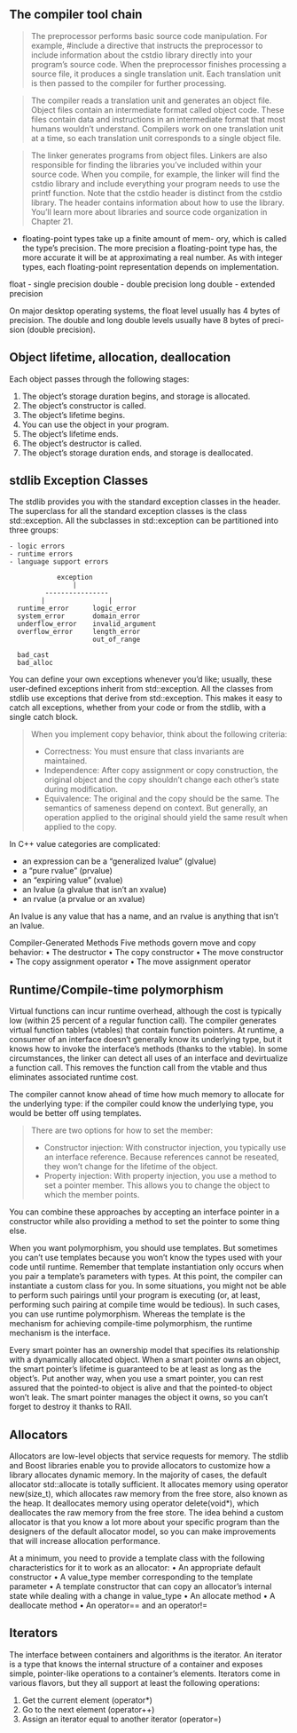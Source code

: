 ## The compiler tool chain

> The preprocessor performs basic source code manipulation. For example, #include <cstdio>
a directive that instructs the preprocessor to include information about the cstdio library
directly into your program’s source code. When the preprocessor finishes processing a source
file, it produces a single translation unit. Each translation unit is then passed to the compiler
for further processing.

> The compiler reads a translation unit and generates an object file. Object files contain an
intermediate format called object code. These files contain data and instructions in an intermediate
format that most humans wouldn’t understand. Compilers work on one translation unit at a time, so each
translation unit corresponds to a single object file.

> The linker generates programs from object files. Linkers are also responsible for finding the libraries
you’ve included within your source code. When you compile, for example, the linker will find the cstdio
library and include everything your program needs to use the printf function. Note that the cstdio header
is distinct from the cstdio library. The header contains information about how to use the library. You’ll
learn more about libraries and source code organization in Chapter 21.

- floating-point types take up a finite amount of mem- ory, which is called the type’s precision.
The more precision a floating-point type has, the more accurate it will be at approximating a
real number. As with integer types, each floating-point representation depends on implementation.

float - single precision
double - double precision
long double - extended precision

On major desktop operating systems, the float level usually has 4 bytes of precision. The double and
long double levels usually have 8 bytes of preci- sion (double precision).

## Object lifetime, allocation, deallocation
Each object passes through the following stages:
1. The object’s storage duration begins, and storage is allocated.
2. The object’s constructor is called.
3. The object’s lifetime begins.
4. You can use the object in your program.
5. The object’s lifetime ends.
6. The object’s destructor is called.
7. The object’s storage duration ends, and storage is deallocated.

## stdlib Exception Classes
The stdlib provides you with the standard exception classes in the <stdexcept> header.
The superclass for all the standard exception classes is the class std::exception. All the
subclasses in std::exception can be partitioned into three groups:
```
- logic errors
- runtime errors
- language support errors

            exception
                |
         ----------------
        |                |
  runtime_error      logic_error
  system_error       domain_error
  underflow_error    invalid_argument
  overflow_error     length_error
                     out_of_range

  bad_cast
  bad_alloc
```

You can define your own exceptions whenever you’d like; usually, these user-defined exceptions inherit
from std::exception. All the classes from stdlib use exceptions that derive from std::exception.
This makes it easy to catch all exceptions, whether from your code or from the stdlib, with a single 
catch block.

> When you implement copy behavior, think about the following criteria:
> - Correctness: You must ensure that class invariants are maintained.
> - Independence: After copy assignment or copy construction, the original object and the copy shouldn’t change
>   each other’s state during modification.
> - Equivalence: The original and the copy should be the same. The semantics of sameness depend on context.
>   But generally, an operation applied to the original should yield the same result when applied to the copy.

In C++ value categories are complicated:
- an expression can be a “generalized lvalue” (glvalue)
- a “pure rvalue” (prvalue)
- an “expiring value” (xvalue)
- an lvalue (a glvalue that isn’t an xvalue)
- an rvalue (a prvalue or an xvalue)

An lvalue is any value that has a name, and an rvalue is anything that isn’t an lvalue.

Compiler-Generated Methods
Five methods govern move and copy behavior:
• The destructor
• The copy constructor
• The move constructor
• The copy assignment operator
• The move assignment operator


## Runtime/Compile-time polymorphism

Virtual functions can incur runtime overhead, although the cost is typically low (within 25 
percent of a regular function call). The compiler generates virtual function tables (vtables) 
that contain function pointers. At runtime, a consumer of an interface doesn’t generally know 
its underlying type, but it knows how to invoke the interface’s methods (thanks to the vtable). 
In some circumstances, the linker can detect all uses of an interface and devirtualize a 
function call. This removes the function call from the vtable and thus eliminates associated 
runtime cost.

The compiler cannot know ahead of time how much memory to allocate for the underlying type:
if the compiler could know the underlying type, you would be better off using templates.
> There are two options for how to set the member:
> - Constructor injection: With constructor injection, you typically use an interface reference.
>   Because references cannot be reseated, they won’t change for the lifetime of the object.
> - Property injection: With property injection, you use a method to set a pointer member. This 
>   allows you to change the object to which the member points.

You can combine these approaches by accepting an interface pointer in a constructor while also 
providing a method to set the pointer to some­ thing else.

When you want polymorphism, you should use templates. But sometimes you can’t use templates 
because you won’t know the types used with your code until runtime. Remember that template
instantiation only occurs when you pair a template’s parameters with types. At this point,
the compiler can instantiate a custom class for you. In some situations, you might not be able
to perform such pairings until your program is executing (or, at least, performing such pairing
at compile time would be tedious). In such cases, you can use runtime polymorphism. Whereas
the template is the mechanism for achieving compile-time polymorphism, the runtime mechanism
is the interface.

Every smart pointer has an ownership model that specifies its relationship with a dynamically
allocated object. When a smart pointer owns an object, the smart pointer’s lifetime is
guaranteed to be at least as long as the object’s. Put another way, when you use a smart
pointer, you can rest assured that the pointed-to object is alive and that the pointed-to
object won’t leak. The smart pointer manages the object it owns, so you can’t forget to destroy
it thanks to RAII.

## Allocators
Allocators are low-level objects that service requests for memory. The stdlib and Boost 
libraries enable you to provide allocators to customize how a library allocates dynamic memory.
In the majority of cases, the default allocator std::allocate is totally sufficient. It allocates 
memory using operator new(size_t), which allocates raw memory from the free store, also known 
as the heap. It deallocates memory using operator delete(void*), which deallocates the raw 
memory from the free store.
The idea behind a custom allocator is that you know a lot more about your specific program 
than the designers of the default allocator model, so you can make improvements that will 
increase allocation performance.

At a minimum, you need to provide a template class with the following characteristics for 
it to work as an allocator:
• An appropriate default constructor
• A value_type member corresponding to the template parameter
• A template constructor that can copy an allocator’s internal state while dealing with a change in value_type
• An allocate method
• A deallocate method
• An operator== and an operator!=

## Iterators
The interface between containers and algorithms is the iterator. An iterator is a type that 
knows the internal structure of a container and exposes simple, pointer-­like operations to a 
container’s elements.
Iterators come in various flavors, but they all support at least the follow­ing operations:
1. Get the current element (operator*)
2. Go to the next element (operator++)
3. Assign an iterator equal to another iterator (operator=)
